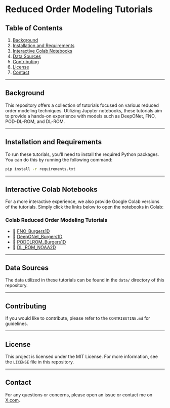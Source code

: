 # Reduced Order Modeling Tutorials

## Table of Contents
1. [Background](#background)
2. [Installation and Requirements](#installation-and-requirements)
3. [Interactive Colab Notebooks](#interactive-colab-notebooks)
4. [Data Sources](#data-sources)
5. [Contributing](#contributing)
6. [License](#license)
7. [Contact](#contact)

---

## Background

This repository offers a collection of tutorials focused on various reduced order modeling techniques. Utilizing Jupyter notebooks, these tutorials aim to provide a hands-on experience with models such as DeepONet, FNO, POD-DL-ROM, and DL-ROM. 

---

## Installation and Requirements

To run these tutorials, you'll need to install the required Python packages. You can do this by running the following command:

```bash
pip install -r requirements.txt
```

---

## Interactive Colab Notebooks

For a more interactive experience, we also provide Google Colab versions of the tutorials. Simply click the links below to open the notebooks in Colab:

### Colab Reduced Order Modeling Tutorials
- 📔 [FNO_Burgers1D](https://colab.research.google.com/github/rfarell/Reduced-Order-Modeling-Tutorials/blob/main/rom_tutorials/FNO_Burgers1D.ipynb)
- 📔 [DeepONet_Burgers1D](https://colab.research.google.com/github/rfarell/Reduced-Order-Modeling-Tutorials/blob/main/rom_tutorials/DeepONet_Burgers1D.ipynb)
- 📔 [PODDLROM_Burgers1D](https://colab.research.google.com/github/rfarell/Reduced-Order-Modeling-Tutorials/blob/main/rom_tutorials/PODDLROM_Burgers1D.ipynb)
- 📔 [DL_ROM_NOAA2D](https://colab.research.google.com/github/rfarell/Reduced-Order-Modeling-Tutorials/blob/main/rom_tutorials/DL_ROM_NOAA2D.ipynb)

---

## Data Sources

The data utilized in these tutorials can be found in the `data/` directory of this repository.

---

## Contributing

If you would like to contribute, please refer to the `CONTRIBUTING.md` for guidelines.

---

## License

This project is licensed under the MIT License. For more information, see the `LICENSE` file in this repository.

---

## Contact

For any questions or concerns, please open an issue or contact me on [X.com](https://twitter.com/rmfarell). 
